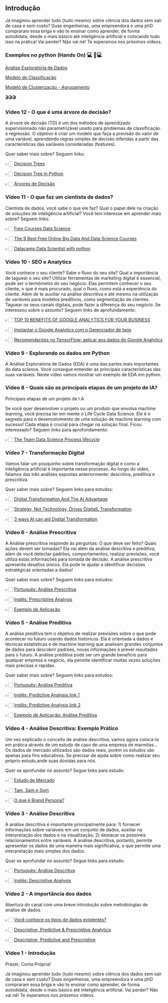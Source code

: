 ## Introdução

Já imaginou aprender tudo (tudo mesmo) sobre ciência dos dados sem sair de casa e sem custo?
Duas engenheiras, uma empreendora e uma phD compraram essa briga e vão te ensinar como aprender, de forma autodidata, desde o mais básico até inteligência artificial e colocando tudo isso na prática!
Vai perder? Não vai né! Te esperamos nos próximos videos.


### Exemplos no python (Hands On) 💻 🤖💻

[Análise Exploratória de Dados](https://github.com/ContaPropria/Python)

[Modelo de Classificação](https://github.com/ContaPropria/Classification_ML)

[Modelo de Clusterização - Agrupamento](https://github.com/ContaPropria/Clustering)


🎬🎬🎬

### Vídeo 12 - O que é uma árvore de decisão?

A árvore de decisão (TD) é um dos métodos de aprendizado supervisionado não parametrizável usado para problemas de classificação e regressão. O objetivo é criar um modelo que faça a previsão do valor de uma variável, aprendendo regras simples de decisão inferidas a partir das características das variáveis consideradas (features).

Quer saber mais sobre? Seguem links:

👉🏻 [Decision Trees](https://scikit-learn.org/stable/modules/tree.html)

👉🏻 [Decision Tree In Python](https://towardsdatascience.com/decision-tree-in-python-b433ae57fb93)

👉🏻 [Árvores de Decisão](https://medium.com/machine-learning-beyond-deep-learning/%C3%A1rvores-de-decis%C3%A3o-3f52f6420b69)


### Vídeo 11 - O que faz um cientista de dados?

Cientista de dados, você sabe o que ele faz? Qual o papel dele na criação de soluções de inteligência artificial?
Você tem interesse em aprender mais sobre?
Seguem links:

👉🏻 [Free Courses Data Science](https://pt.coursera.org/courses?query=free%20courses%20data%20science)

👉🏻 [The 9 Best Free Online Big Data And Data Science Courses](https://www.google.com.br/amp/s/www.forbes.com/sites/bernardmarr/2017/06/06/the-9-best-free-online-big-data-and-data-science-courses/amp/)

👉🏻 [Datacamp Data Scientist with python](https://www.datacamp.com/tracks/data-scientist-with-python)

### Vídeo 10 - SEO e Analytics

Você conhece o seu cliente? Sabe o fluxo do seu site?
Qual a importância de taguear o seu site?
Utilizar ferramentas de marketing digital é essencial, pode ser o termômetro do seu negócio. Elas permitem conhecer o seu cliente, o que é mais procurado, qual o fluxo, como está a experiência do cliente. Além de te auxiliar na análise descritiva e até mesmo na utilização de variáveis para modelos preditivos, como segmentação de clientes.
Taguear os seus canais digitais, pode fazer a diferença do seu negócio.
Se interessou sobre o assunto? Seguem links de aprofundamento:

👉🏻 [TOP 10 BENEFITS OF GOOGLE ANALYTICS FOR YOUR BUSINESS](https://blog.apruve.com/10-benefits-of-google-analytics-for-business)

👉🏻 [Implantar o Google Analytics com o Gerenciador de tags](https://support.google.com/tagmanager/answer/6107124?hl=pt-BR)

👉🏻 [Recomendações no TensorFlow: aplicar aos dados do Google Analytics](https://cloud.google.com/solutions/machine-learning/recommendation-system-tensorflow-apply-to-analytics-data?hl=pt-br)


### Vídeo 9 - Explorando os dados em Python

A Análise Exploratória de Dados (EDA) é uma das partes mais importantes do data science. Você consegue entender as principais características das suas variáveis. Neste video vamos mostrar um exemplo de EDA em python.

### Vídeo 8 - Quais são as principais etapas de um projeto de IA?
Principais etapas de um projeto de I.A

Se você quer desenvolver o projeto ou um produto que envolva machine learning, você precisa ter em mente o Life Cycle Data Science. Ele é o segredo para o desenvolvimento de uma solução de machine learning com sucesso! Cada etapa é crucial para chegar na solução final.
Ficou interessado? Seguem links para aprofundamento:

👉🏻 [The Team Data Science Process lifecycle](https://docs.microsoft.com/en-us/azure/machine-learning/team-data-science-process/lifecycle)


### Vídeo 7 - Transformação Digital

Vamos falar um pouquinho sobre transformação digital e como a inteligência artificial é importante nesse processo. Ao longo do vídeo, falamos das três análises expostas anteriormente: descritiva, preditiva e prescritiva.

Quer saber mais sobre? Seguem links para estudos:

👉🏻 [Digital Transformation And The AI Advantage](https://www.digitalistmag.com/cio-knowledge/2019/07/23/digital-transformation-ai-advantage-06199626)

👉🏻 [Strategy, Not Technology, Drives DigitalL Transformation](https://sloanreview.mit.edu/projects/strategy-drives-digital-transformation/)

👉🏻 [3 ways AI can aid Digital Transformation](https://towardsdatascience.com/3-ways-ai-aids-digital-transformation-4a5965708c45)

### Vídeo 6 - Análise Prescritiva

A Análise prescritiva responde às perguntas: O que deve ser feito? Quais ações devem ser tomadas? Ela vai além da análise descritiva e preditiva, além de você detectar padrões, comportamentos, realizar previsões, você utiliza estas informações para tomada de decisão. A análise prescritiva apresenta desafios únicos. Ela pode te ajudar a identificar decisões estratégicas orientadas a dados!

Quer saber mais sobre? Seguem links para estudos:

👉🏻 [Português: Análise Prescritiva](https://medium.com/@edselferri/an%C3%A1lise-preditiva-ou-prescritiva-sua-empresa-precisa-de-ambos-63b49caf09cf)

👉🏻 [Inglês: Prescriptive Analysis ](https://www.gurobi.com/company/about-gurobi/prescriptive-analytics/)

👉🏻 [Exemplo de Aplicação](https://towardsdatascience.com/top-5-issues-with-prescriptive-analytics-and-how-to-overcome-them-6f5cada83aa4)


### Vídeo 5 - Análise Preditiva

A análise preditiva tem o objetivo de realizar previsões sobre o que pode acontecer no futuro usando dados históricos. Ela é orientada a dados e técnicas estatísticas e de machine learning que analisam grandes conjuntos de dados para descobrir padrões, novas informações e prever resultados para o futuro. A análise preditiva pode ser um grande benefício para qualquer empresa e negócio, ela permite identificar muitas vezes soluções mais precisas e rápidas.

Quer saber mais sobre? Seguem links para estudos:

👉🏻 [Português: Análise Preditiva]( https://www.ibm.com/developerworks/br/industry/library/ba-predictive-analytics1/index.html)

👉🏻 [Inglês: Predictive Analysis link 1](https://medium.com/my-data-camp-journey/predictive-analysis-in-python-97ca5b64e97f)

👉🏻 [Inglês: Predictive Analysis link 2](https://towardsdatascience.com/predictive-analytics-predicting-consumer-behavior-with-data-analytics-8ca51abb8dc2)

👉🏻 [Exemplo de Aplicação: Análise Preditiva](https://medium.com/datadriveninvestor/a-simple-guide-to-creating-predictive-models-in-python-part-1-8e3ddc3d7008)

### Vídeo 4 - Análise Descritiva: Exemplo Prático

Um vez explicado o conceito de análise descritiva, vamos agora colocá-lo em prática através de um estudo de caso de uma empresa de marmitas... 
Os dados de mercado utilizados são dados reais, porém os estudos são apenas para fins educativos. Se precisar de ajuda sobre como realizar seu próprio estudo,ande suas dúvidas para nós.

Quer se aprofundar no assunto? Segue links para estudo:

👉🏻 [Estudo de Mercado](https://rockcontent.com/blog/estudo-de-mercado/)

👉🏻 [Tam, Sam e Som](https://rockcontent.com/blog/tam-sam-som/)

👉🏻 [O que é Brand Persona?](https://www.notopo.com/blog/o-que-e-brand-persona/)

### Vídeo 3 - Análise Descritiva

A análise descritiva é importante principalmente para: 1) fornecer informações sobre variáveis em um conjunto de dados, auxiliar na interpretação dos dados e na visualização; 2) destacar os possíveis relacionamentos entre variáveis.
A análise descritiva, portanto, permite apresentar os dados de uma maneira mais significativa, o que permite uma interpretação mais simples dos dados.

Quer se aprofundar no assunto? Segue links para estudo:

👉🏻 [Português: Análise Descritiva](https://biostatistics-uem.github.io/Bio/descritiva.html)

👉🏻 [Inglês: Descriptive Analysis ](https://towardsdatascience.com/understanding-descriptive-statistics-c9c2b0641291)


### Vídeo 2 - A importância dos dados

Abertura do canal com uma breve introdução sobre metodologias de análise de dados.

👉🏻 [Você conhece os tipos de dados existentes?](https://www.reamp.com.br/blog/2017/07/voce-conhece-quais-sao-os-tipos-de-dados-existentes/)

👉🏻 [Descriptive, Predictive & Prescriptive Analytics](https://studyonline.unsw.edu.au/blog/descriptive-predictive-prescriptive-analytics)

👉🏻 [Descriptive, Predictive and Prescriptive](https://www.gurobi.com/company/about-gurobi/prescriptive-analytics/)


### Vídeo 1 - Introdução

Prazer, Conta Própria!

Já imaginou aprender tudo (tudo mesmo) sobre ciência dos dados sem sair de casa e sem custo?
Duas engenheiras, uma empreendora e uma phD compraram essa briga e vão te ensinar como aprender, de forma autodidata, desde o mais básico até inteligência artificial.
Vai perder? Não vai né! Te esperamos nos próximos videos.



